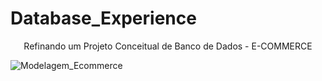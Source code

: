 # Database_Experience


<center>Refinando um Projeto Conceitual de Banco de Dados - E-COMMERCE</center>

![Modelagem_Ecommerce](https://user-images.githubusercontent.com/96344255/189574863-5449a7d9-1218-4314-8a7b-762f7a0f193a.png)

